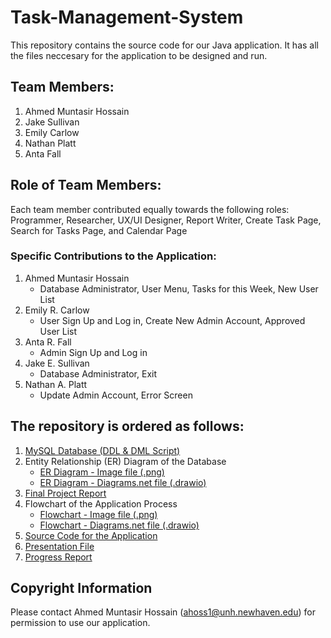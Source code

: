 # Task-Management-System
This repository contains the source code for our Java application. It has all the files neccesary for the application to be designed and run.

## Team Members:

1. Ahmed Muntasir Hossain
2. Jake Sullivan
3. Emily Carlow
4. Nathan Platt
5. Anta Fall

## Role of Team Members:

Each team member contributed equally towards the following roles: Programmer, Researcher, UX/UI Designer, Report Writer, Create Task Page, Search for Tasks Page, and Calendar Page

### Specific Contributions to the Application:

1. Ahmed Muntasir Hossain
   - Database Administrator, User Menu, Tasks for this Week, New User List 
2. Emily R. Carlow
   - User Sign Up and Log in, Create New Admin Account, Approved User List  
3. Anta R. Fall
   - Admin Sign Up and Log in
4. Jake E. Sullivan
   - Database Administrator, Exit  
5. Nathan A. Platt
   - Update Admin Account, Error Screen

## The repository is ordered as follows:

1. [MySQL Database (DDL & DML Script)](https://github.com/muntasir-hossain314159/Task-Management-System/blob/main/Task_Management_System_DB/Task_Management_System_DB.sql)
2. Entity Relationship (ER) Diagram of the Database
   - [ER Diagram - Image file (.png)](https://github.com/muntasir-hossain314159/Task-Management-System/blob/main/Task_Management_System_ER_Diagram/Task_Management_System_ER_Diagram_Image.png)
   - [ER Diagram - Diagrams.net file (.drawio)](https://github.com/muntasir-hossain314159/Task-Management-System/blob/main/Task_Management_System_ER_Diagram/Task_Management_System_ER_Diagram.drawio)
3. [Final Project Report](https://github.com/muntasir-hossain314159/Task-Management-System/blob/main/Task_Management_System_Final_Project_Report/CSCI-2210-01_Final%20Project%20Report_WORA_00673995.pdf)
4. Flowchart of the Application Process
   - [Flowchart - Image file (.png)](https://github.com/muntasir-hossain314159/Task-Management-System/blob/main/Task_Management_System_Flow_Chart/Flow%20Chart%20TMS%20Image.png)
   - [Flowchart - Diagrams.net file (.drawio)](https://github.com/muntasir-hossain314159/Task-Management-System/blob/main/Task_Management_System_Flow_Chart/Flow%20Chart%20TMS.drawio)
5. [Source Code for the Application](https://github.com/muntasir-hossain314159/Task-Management-System/tree/main/Task_Management_System_Java_Application/src/sample)
6. [Presentation File](https://github.com/muntasir-hossain314159/Task-Management-System/blob/main/Task_Management_System_Presentation_File/CSCI-2210-01_Presentation%20File_WORA_00673995.pdf)
7. [Progress Report](https://github.com/muntasir-hossain314159/Task-Management-System/blob/main/Task_Management_System_Progress_Report/CSCI-2210-01_Progress%20Report_WORA_00673995.pdf)

## Copyright Information
Please contact Ahmed Muntasir Hossain (ahoss1@unh.newhaven.edu) for permission to use our application.

